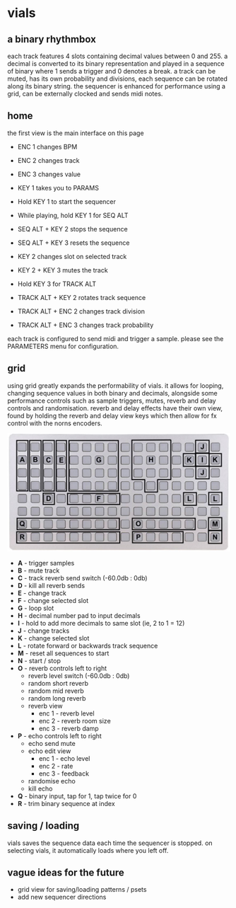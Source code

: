 # vials

## a binary rhythmbox

each track features 4 slots containing decimal values between 0 and 255. a decimal is converted to its binary representation and played in a sequence of binary where 1 sends a trigger and 0 denotes a break. a track can be muted, has its own probability and divisions, each sequence can be rotated along its binary string. the sequencer is enhanced for performance using a grid, can be externally clocked and sends midi notes.


## home

the first view is the main interface
on this page

- ENC 1 changes BPM 
- ENC 2 changes track
- ENC 3 changes value

- KEY 1 takes you to PARAMS
- Hold KEY 1 to start the sequencer
- While playing, hold KEY 1 for SEQ ALT
- SEQ ALT + KEY 2 stops the sequence
- SEQ ALT + KEY 3 resets the sequence

- KEY 2 changes slot on selected track
- KEY 2 + KEY 3 mutes the track

- Hold KEY 3 for TRACK ALT
- TRACK ALT + KEY 2 rotates track sequence
- TRACK ALT + ENC 2 changes track division
- TRACK ALT + ENC 3 changes track probability

each track is configured to send midi and trigger a sample. please see the PARAMETERS menu for configuration.

## grid

using grid greatly expands the performability of vials. it allows for looping, changing sequence values in both binary and decimals, alongside some performance controls such as sample triggers, mutes, reverb and delay controls and randomisation. reverb and delay effects have their own view, found by holding the reverb and delay view keys which then allow for fx control with the norns encoders.

![alt text](assets/grid_interface.jpg "grid interface")
* **A** - trigger samples
* **B** - mute track
* **C** - track reverb send switch (-60.0db : 0db)
* **D** - kill all reverb sends
* **E** - change track
* **F** - change selected slot
* **G** - loop slot
* **H** - decimal number pad to input decimals
* **I** - hold to add more decimals to same slot (ie, 2 to 1 = 12)
* **J** - change tracks
* **K** - change selected slot
* **L** - rotate forward or backwards track sequence
* **M** - reset all sequences to start
* **N** - start / stop
* **O** - reverb controls left to right
    - reverb level switch (-60.0db : 0db)
    - random short reverb
    - random mid reverb
    - random long reverb
    - reverb view 
      - enc 1 - reverb level
      - enc 2 - reverb room size
      - enc 3 - reverb damp
* **P** - echo controls left to right
    - echo send mute
    - echo edit view
      - enc 1 - echo level
      - enc 2 - rate
      - enc 3 - feedback
    - randomise echo
    - kill echo
* **Q** - binary input, tap for 1, tap twice for 0
* **R** - trim binary sequence at index

## saving / loading
vials saves the sequence data each time the sequencer is stopped. on selecting vials, it automatically loads where you left off. 

## vague ideas for the future
* grid view for saving/loading patterns / psets
* add new sequencer directions
